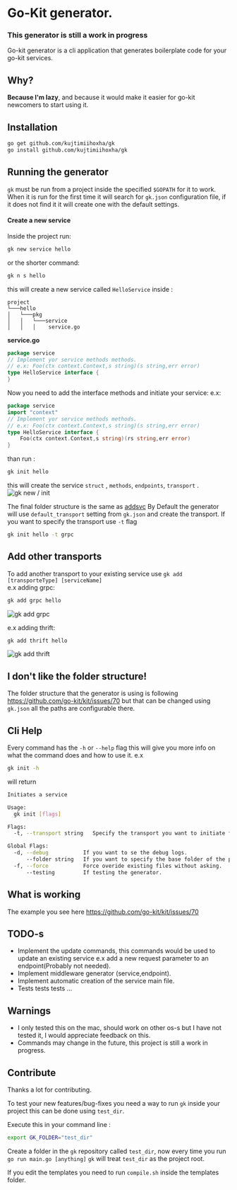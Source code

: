 # Go-Kit generator.
### This generator is still a work in progress
Go-kit generator is a cli application that generates boilerplate code for your go-kit services.

## Why?

**Because I'm lazy**, and because it would make it easier for go-kit newcomers to start using it.

## Installation
```bash
go get github.com/kujtimiihoxha/gk
go install github.com/kujtimiihoxha/gk
```
## Running the generator
`gk` must be run from a project inside the specified `$GOPATH` for it to work.
When it is run for the first time it will search for `gk.json` configuration file, if it does not find it it will create one
with the default settings.

#### Create a new service
Inside the project run:
```bash
gk new service hello
```
or the shorter command:
```bash
gk n s hello
```
this will create a new service called `HelloService` inside :
```
project
└───hello
│   └───pkg
│   │   └───service
│   │   │    service.go
```
**service.go**
```go
package service
// Implement yor service methods methods.
// e.x: Foo(ctx context.Context,s string)(s string,err error)
type HelloService interface {
}
```
Now you need to add the interface methods and initiate your service:
e.x:
```go
package service
import "context"
// Implement yor service methods methods.
// e.x: Foo(ctx context.Context,s string)(s string,err error)
type HelloService interface {
	Foo(ctx context.Context,s string)(rs string,err error)
}
```
than run : 
```bash
gk init hello
```
this will create the service `struct` , `methods`, `endpoints`, `transport` .
![gk new / init](https://drive.google.com/open?id=0B11R03qTqELWbk9nYXRtOTRQdDg "Create a new service")

The final folder structure is the same as  [addsvc](https://github.com/peterbourgon/go-microservices/tree/master/addsvc) 
By Default the generator will use `default_transport` setting from `gk.json` and create the transport. If you want to specify
the transport use `-t` flag
```bash
gk init hello -t grpc
```

## Add other transports
To add another transport to your existing service use `gk add [transporteType] [serviceName]`   
e.x adding grpc:
```bash
gk add grpc hello
```
![gk add grpc](https://drive.google.com/open?id=0B11R03qTqELWZE9mcEhZVHhFWFk "Add Grpc transport")

e.x adding thrift:
```bash
gk add thrift hello
```
![gk add thrift](https://drive.google.com/open?id=0B11R03qTqELWbE9VeFB2ZDdhb2c "Add Thrift transport")

## I don't like the folder structure!

The folder structure that the generator is using is following https://github.com/go-kit/kit/issues/70 but 
that can be changed using `gk.json` all the paths are configurable there.

## Cli Help
Every command has the `-h` or `--help` flag this will give you more info on what the command does and how to use it.
e.x 
```bash
gk init -h
```
will return
```bash
Initiates a service

Usage:
  gk init [flags]

Flags:
  -t, --transport string   Specify the transport you want to initiate for the service

Global Flags:
  -d, --debug           If you want to se the debug logs.
      --folder string   If you want to specify the base folder of the project.
  -f, --force           Force overide existing files without asking.
      --testing         If testing the generator.

```
## What is working
The example you see here  https://github.com/go-kit/kit/issues/70

## TODO-s

 - Implement the update commands, this commands would be used to update an existing service e.x add 
 a new request parameter to an endpoint(Probably not needed).
 - Implement middleware generator (service,endpoint).
 - Implement automatic creation of the service main file.
 - Tests tests tests ...
## Warnings

- I only tested this on the mac, should work on other os-s but I have not tested it, I would appreciate feedback on this. 
- Commands may change in the future, this project is still a work in progress.
## Contribute
Thanks a lot for contributing. 

To test your new features/bug-fixes you need a way to run `gk` inside your project this can be done using `test_dir`.

Execute this in your command line :
```bash
export GK_FOLDER="test_dir" 
```
Create a folder in the `gk` repository called `test_dir`, now every time you run `go run main.go [anything]`
`gk` will treat `test_dir` as the project root.

If you edit the templates you need to run `compile.sh` inside the templates folder.
 
